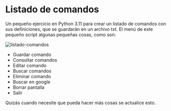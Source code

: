 # Listado de comandos
Un pequeño ejercicio en Python 3.11 para crear un listado de comandos con sus definiciones, que se guardarán en un archivo txt. 
El menú de este pequeño script algunas pequeñas cosas, como son:

![listado-comandos](https://github.com/sapoclay/listado-comandos/assets/6242827/8a3a6dd9-dfb2-4a0e-a195-509623dffcba)

* Guardar comando
* Consultar comandos
* Editar comando
* Buscar comandos
* Eliminar comando
* Buscar en google
* Borrar pantalla
* Salir

Quizás cuando necesite que pueda hacer más cosas se actualice esto.
